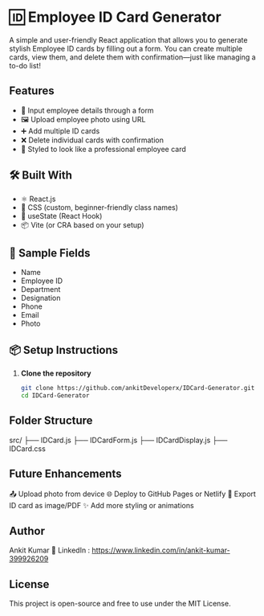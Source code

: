 # 🆔 Employee ID Card Generator

A simple and user-friendly React application that allows you to generate stylish Employee ID cards by filling out a form. You can create multiple cards, view them, and delete them with confirmation—just like managing a to-do list!

##  Features

- 📝 Input employee details through a form
- 🖼️ Upload employee photo using URL
- ➕ Add multiple ID cards
- ❌ Delete individual cards with confirmation
- 🎨 Styled to look like a professional employee card

## 🛠️ Built With

- ⚛️ React.js
- 💅 CSS (custom, beginner-friendly class names)
- 🧠 useState (React Hook)
- 📦 Vite (or CRA based on your setup)

## 📸 Sample Fields

- Name
- Employee ID
- Department
- Designation
- Phone
- Email
- Photo

## 📦 Setup Instructions

1. **Clone the repository**
   ```bash
   git clone https://github.com/ankitDeveloperx/IDCard-Generator.git
   cd IDCard-Generator

## Folder Structure
  src/
├── IDCard.js
├── IDCardForm.js
├── IDCardDisplay.js
├── IDCard.css

## Future Enhancements
📤 Upload photo from device
🌐 Deploy to GitHub Pages or Netlify
🧾 Export ID card as image/PDF
✨ Add more styling or animations

## Author
Ankit Kumar
💼 LinkedIn : https://www.linkedin.com/in/ankit-kumar-399926209

## License
This project is open-source and free to use under the MIT License.
   
